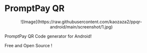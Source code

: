 # PromptPay QR
<p align="center" width="100%">
![Image](https://raw.githubusercontent.com/kaozaza2/ppqr-android/main/screenshot/1.jpg)
</p>

PromptPay QR Code generator for Android!

Free and Open Source !
